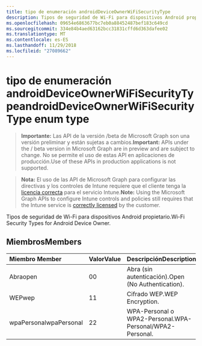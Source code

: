 ```yaml
---
title: tipo de enumeración androidDeviceOwnerWiFiSecurityType
description: Tipos de seguridad de Wi-Fi para dispositivos Android propietario.
ms.openlocfilehash: 09654e6863677bc7eb0a88452487bef183c649cd
ms.sourcegitcommit: 334e84b4aed63162bcc31831cffd6d363dafee02
ms.translationtype: MT
ms.contentlocale: es-ES
ms.lasthandoff: 11/29/2018
ms.locfileid: "27089662"
---
```

# <a name="androiddeviceownerwifisecuritytype-enum-type"></a><span data-ttu-id="b246b-103">tipo de enumeración androidDeviceOwnerWiFiSecurityType</span><span class="sxs-lookup"><span data-stu-id="b246b-103">androidDeviceOwnerWiFiSecurityType enum type</span></span>

> <span data-ttu-id="b246b-104">**Importante:** Las API de la versión /beta de Microsoft Graph son una versión preliminar y están sujetas a cambios.</span><span class="sxs-lookup"><span data-stu-id="b246b-104">**Important:** APIs under the / beta version in Microsoft Graph are in preview and are subject to change.</span></span> <span data-ttu-id="b246b-105">No se permite el uso de estas API en aplicaciones de producción.</span><span class="sxs-lookup"><span data-stu-id="b246b-105">Use of these APIs in production applications is not supported.</span></span>

> <span data-ttu-id="b246b-106">**Nota:** El uso de las API de Microsoft Graph para configurar las directivas y los controles de Intune requiere que el cliente tenga la [licencia correcta](https://go.microsoft.com/fwlink/?linkid=839381) para el servicio Intune.</span><span class="sxs-lookup"><span data-stu-id="b246b-106">**Note:** Using the Microsoft Graph APIs to configure Intune controls and policies still requires that the Intune service is [correctly licensed](https://go.microsoft.com/fwlink/?linkid=839381) by the customer.</span></span>

<span data-ttu-id="b246b-107">Tipos de seguridad de Wi-Fi para dispositivos Android propietario.</span><span class="sxs-lookup"><span data-stu-id="b246b-107">Wi-Fi Security Types for Android Device Owner.</span></span>
## <a name="members"></a><span data-ttu-id="b246b-108">Miembros</span><span class="sxs-lookup"><span data-stu-id="b246b-108">Members</span></span>
|<span data-ttu-id="b246b-109">Miembro	</span><span class="sxs-lookup"><span data-stu-id="b246b-109">Member</span></span>|<span data-ttu-id="b246b-110">Valor</span><span class="sxs-lookup"><span data-stu-id="b246b-110">Value</span></span>|<span data-ttu-id="b246b-111">Descripción</span><span class="sxs-lookup"><span data-stu-id="b246b-111">Description</span></span>|
|:---|:---|:---|
|<span data-ttu-id="b246b-112">Abra</span><span class="sxs-lookup"><span data-stu-id="b246b-112">open</span></span>|<span data-ttu-id="b246b-113">0</span><span class="sxs-lookup"><span data-stu-id="b246b-113">0</span></span>|<span data-ttu-id="b246b-114">Abra (sin autenticación).</span><span class="sxs-lookup"><span data-stu-id="b246b-114">Open (No Authentication).</span></span>|
|<span data-ttu-id="b246b-115">WEP</span><span class="sxs-lookup"><span data-stu-id="b246b-115">wep</span></span>|<span data-ttu-id="b246b-116">1</span><span class="sxs-lookup"><span data-stu-id="b246b-116">1</span></span>|<span data-ttu-id="b246b-117">Cifrado WEP.</span><span class="sxs-lookup"><span data-stu-id="b246b-117">WEP Encryption.</span></span>|
|<span data-ttu-id="b246b-118">wpaPersonal</span><span class="sxs-lookup"><span data-stu-id="b246b-118">wpaPersonal</span></span>|<span data-ttu-id="b246b-119">2</span><span class="sxs-lookup"><span data-stu-id="b246b-119">2</span></span>|<span data-ttu-id="b246b-120">WPA-Personal o WPA2-Personal.</span><span class="sxs-lookup"><span data-stu-id="b246b-120">WPA-Personal/WPA2-Personal.</span></span>|





